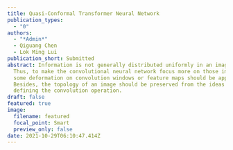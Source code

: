 ```yaml
---
title: Quasi-Conformal Transformer Neural Network
publication_types:
  - "0"
authors:
  - "*Admin*"
  - Qiguang Chen
  - Lok Ming Lui
publication_short: Submitted
abstract: Information is not generally distributed uniformly in an image domain.
  Thus, to make the convolutional neural network focus more on those important,
  some deformation on convolution windows or feature maps should be applied.
  Besides, the topology of an image should be preserved from the ideas for
  defining the convolution operation.
draft: false
featured: true
image:
  filename: featured
  focal_point: Smart
  preview_only: false
date: 2021-10-29T06:10:47.414Z
---
```

